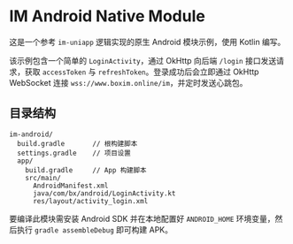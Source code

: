 # IM Android Native Module

这是一个参考 `im-uniapp` 逻辑实现的原生 Android 模块示例，使用 Kotlin 编写。

该示例包含一个简单的 `LoginActivity`，通过 OkHttp 向后端 `/login` 接口发送请求，获取 `accessToken` 与 `refreshToken`。登录成功后会立即通过 OkHttp WebSocket 连接 `wss://www.boxim.online/im`，并定时发送心跳包。

## 目录结构

```
im-android/
  build.gradle       // 根构建脚本
  settings.gradle    // 项目设置
  app/
    build.gradle     // App 构建脚本
    src/main/
      AndroidManifest.xml
      java/com/bx/android/LoginActivity.kt
      res/layout/activity_login.xml
```

要编译此模块需安装 Android SDK 并在本地配置好 `ANDROID_HOME` 环境变量，然后执行 `gradle assembleDebug` 即可构建 APK。
